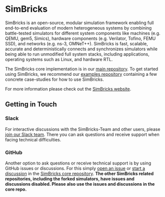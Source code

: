 # SimBricks

SimBricks is an open-source, modular simulation framework enabling full end-to-end evaluation of modern heterogeneous systems by combining battle-tested simulators for different system components like machines (e.g. QEMU, gem5, Simics), hardware components (e.g. Verilator, Tofino, FEMU SSD), and networks (e.g. ns-3, OMNeT++). SimBricks is fast, scalable, accurate and deterministically connects and synchronizes simulators while being able to run unmodified full system stacks, including applications, operating systems such as Linux, and hardware RTL.

The SimBricks core implementation is in our [main repository](https://github.com/simbricks/simbricks). To get started using SimBricks, we recommend our [examples repository](https://github.com/simbricks/simbricks-examples) containing a few concrete case-studies for how to use SimBricks.

For more information please check out the [SimBricks website](https://simbricks.github.io/).

## Getting in Touch

### Slack

For interactive discussions with the SimBricks-Team and other users, please [join our Slack team](https://join.slack.com/t/simbricks/shared_invite/zt-16y96155y-xspnVcm18EUkbUHDcSVonA).
There you can ask questions and receive support when facing technical difficulties.

### GitHub

Another option to ask questions or receive technical support is by using GitHub issues or discussions. For this simply [open an issue](https://github.com/simbricks/simbricks/issues/new) or [start a discussion](https://github.com/simbricks/simbricks/discussions/new/choose) in the [SimBricks core repository](https://github.com/simbricks/simbricks). **The other SimBricks related repositories, including the forked simulators, have issues and discussions disabled. Please also use the issues and discussions in the core repo.**

